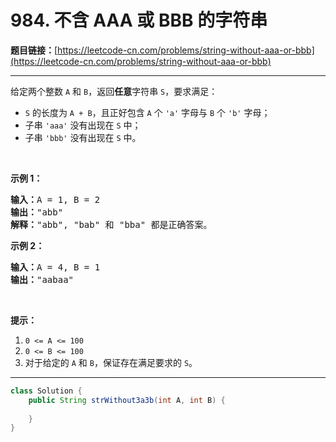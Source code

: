 # 984. 不含 AAA 或 BBB 的字符串

**题目链接：**[https://leetcode-cn.com/problems/string-without-aaa-or-bbb](https://leetcode-cn.com/problems/string-without-aaa-or-bbb)

---

<div class="content__1Y2H">
 <div class="notranslate">
  <p>给定两个整数&nbsp;<code>A</code>&nbsp;和&nbsp;<code>B</code>，返回<strong>任意</strong>字符串 <code>S</code>，要求满足：</p> 
  <ul> 
   <li><code>S</code> 的长度为&nbsp;<code>A + B</code>，且正好包含&nbsp;<code>A</code>&nbsp;个 <code>'a'</code>&nbsp;字母与&nbsp;<code>B</code>&nbsp;个 <code>'b'</code>&nbsp;字母；</li> 
   <li>子串&nbsp;<code>'aaa'</code>&nbsp;没有出现在&nbsp;<code>S</code>&nbsp;中；</li> 
   <li>子串&nbsp;<code>'bbb'</code> 没有出现在&nbsp;<code>S</code>&nbsp;中。</li> 
  </ul> 
  <p>&nbsp;</p> 
  <p><strong>示例 1：</strong></p> 
  <pre class="language-text"><strong>输入：</strong>A = 1, B = 2
<strong>输出：</strong>"abb"
<strong>解释：</strong>"abb", "bab" 和 "bba" 都是正确答案。
</pre> 
  <p><strong>示例 2：</strong></p> 
  <pre class="language-text"><strong>输入：</strong>A = 4, B = 1
<strong>输出：</strong>"aabaa"</pre> 
  <p>&nbsp;</p> 
  <p><strong>提示：</strong></p> 
  <ol> 
   <li><code>0 &lt;= A &lt;= 100</code></li> 
   <li><code>0 &lt;= B &lt;= 100</code></li> 
   <li>对于给定的 <code>A</code> 和 <code>B</code>，保证存在满足要求的 <code>S</code>。</li> 
  </ol> 
 </div>
</div>

---

```java
class Solution {
    public String strWithout3a3b(int A, int B) {
        
    }
}
```